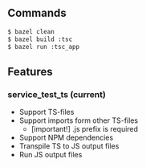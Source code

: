 ## Commands

```sh
$ bazel clean
$ bazel build :tsc
$ bazel run :tsc_app
```

## Features

### service_test_ts (current)

- Support TS-files
- Support imports form other TS-files
  - [important!] .js prefix is required
- Support NPM dependencies
- Transpile TS to JS output files
- Run JS output files
